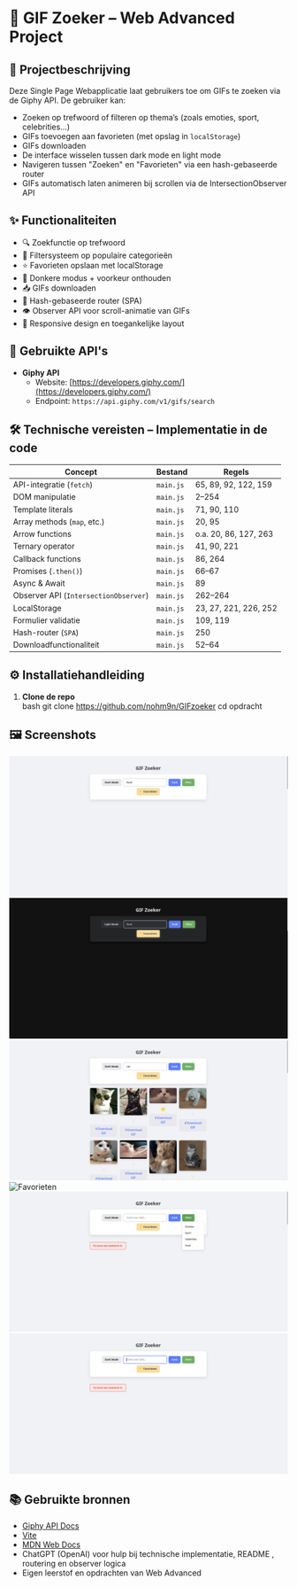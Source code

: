 # 📁 GIF Zoeker – Web Advanced Project

## 📌 Projectbeschrijving

Deze Single Page Webapplicatie laat gebruikers toe om GIFs te zoeken via de Giphy API. De gebruiker kan:

- Zoeken op trefwoord of filteren op thema’s (zoals emoties, sport, celebrities...)
- GIFs toevoegen aan favorieten (met opslag in `localStorage`)
- GIFs downloaden
- De interface wisselen tussen dark mode en light mode
- Navigeren tussen "Zoeken" en "Favorieten" via een hash-gebaseerde router
- GIFs automatisch laten animeren bij scrollen via de IntersectionObserver API

## ✨ Functionaliteiten

- 🔍 Zoekfunctie op trefwoord
- 🧠 Filtersysteem op populaire categorieën
- ⭐ Favorieten opslaan met localStorage
- 🌙 Donkere modus + voorkeur onthouden
- 📥 GIFs downloaden
- 🔗 Hash-gebaseerde router (SPA)
- 👁️ Observer API voor scroll-animatie van GIFs
- 📱 Responsive design en toegankelijke layout

## 🔗 Gebruikte API's

- **Giphy API**
  - Website: [https://developers.giphy.com/](https://developers.giphy.com/)
  - Endpoint: `https://api.giphy.com/v1/gifs/search`

## 🛠️ Technische vereisten – Implementatie in de code

| Concept                         | Bestand     | Regels |
|---------------------------------|-------------|--------|
| API-integratie (`fetch`)        | `main.js`   | 65, 89, 92, 122, 159 |
| DOM manipulatie                 | `main.js`   | 2–254 |
| Template literals               | `main.js`   | 71, 90, 110 |
| Array methods (`map`, etc.)     | `main.js`   | 20, 95 |
| Arrow functions                 | `main.js`   | o.a. 20, 86, 127, 263 |
| Ternary operator                | `main.js`   | 41, 90, 221 |
| Callback functions              | `main.js`   | 86, 264 |
| Promises (`.then()`)            | `main.js`   | 66–67 |
| Async & Await                   | `main.js`   | 89 |
| Observer API (`IntersectionObserver`) | `main.js` | 262–264 |
| LocalStorage                    | `main.js`   | 23, 27, 221, 226, 252 |
| Formulier validatie             | `main.js`   | 109, 119 |
| Hash-router (`SPA`)             | `main.js`   | 250 |
| Downloadfunctionaliteit         | `main.js`   | 52–64 |

## ⚙️ Installatiehandleiding

1. **Clone de repo**  
   bash
   git clone <https://github.com/nohm9n/GIFzoeker>
   cd opdracht
   




## 🖼️ Screenshots




![Light mode](screenshots/homepagelightmode.png)
![Dark Mode](screenshots/homepagedarkmode.png)
![Zoekfunctie](screenshots/Resultaten.png)
![Favorieten](screenshots/favorieten.png)
![Filterdopdown](screenshots/Filterdropdown.png)
![Geen zoekterm](screenshots/geenzoekterm.png)


## 📚 Gebruikte bronnen

- [Giphy API Docs](https://developers.giphy.com/docs/api/)
- [Vite](https://vitejs.dev/)
- [MDN Web Docs](https://developer.mozilla.org/)
- ChatGPT (OpenAI) voor hulp bij technische implementatie, README , routering en observer logica
- Eigen leerstof en opdrachten van Web Advanced





